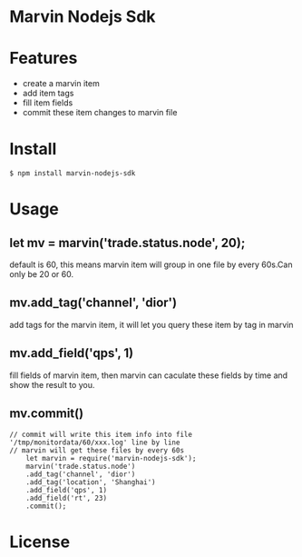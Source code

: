 # Marvin Nodejs Sdk

# Features

- create a marvin item
- add item tags 
- fill item fields
- commit these item changes to marvin file


# Install

`$ npm install marvin-nodejs-sdk`


# Usage

## let mv = marvin('trade.status.node', 20); 

default is 60, this means marvin item will group in one file by every 60s.Can only be 20 or 60.

## mv.add_tag('channel', 'dior') 

add tags for the marvin item, it will let you query these item by tag in marvin

## mv.add_field('qps', 1)

fill fields of marvin item, then marvin can caculate these fields by time and show the result to you.

## mv.commit()

```
// commit will write this item info into file '/tmp/monitordata/60/xxx.log' line by line
// marvin will get these files by every 60s
	let marvin = require('marvin-nodejs-sdk');
	marvin('trade.status.node')
	.add_tag('channel', 'dior')
	.add_tag('location', 'Shanghai')
	.add_field('qps', 1)
	.add_field('rt', 23)
	.commit();	
```

# License
